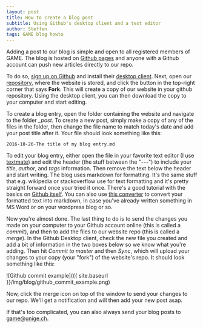 ```yaml
---
layout: post
title: How to create a blog post
subtitle: Using Github's desktop client and a text editor
author: Steffen
tags: GAME blog howto
---
```


Adding a post to our blog is simple and open to all registered members of GAME. The blog is hosted on [Github pages](https://pages.github.com) and anyone with a Github account can push new articles directly to our repo. 

To do so, [sign up on Github](https://github.com/join) and install their [desktop client](https://desktop.github.com). Next, open our [repository](https://github.com/game-unige-blog/game-unige-blog.github.io), where the website is stored, and click the button in the top-right corner that says **Fork**. This will create a copy of our website in your github repository. Using the desktop client, you can then download the copy to your computer and start editing. 

To create a blog entry, open the folder containing the website and navigate to the folder *_post*. To create a new post, simply make a copy of any of the files in the folder, then change the file name to match today's date and add your post title after it. Your file should look something like this:

    2016-10-26-The title of my blog entry.md

To edit your blog entry, either open the file in your favorite text editor (I use [textmate](https://macromates.com)) and edit the header (the stuff between the "---") to include your *title*, *author*, and *tags* information. Then remove the text below the header and start writing. The blog uses markdown for formatting. It's the same stuff that e.g. wikipedia or stackoverflow use for text formatting and it's pretty straight forward once your tried it once. There's a good tutorial with the basics on [Github itself](https://guides.github.com/features/mastering-markdown/). You can also use [this converter](http://markitdown.medusis.com) to convert your formatted text into markdown, in case you've already written something in MS Word or on your wordpress blog or so. 

Now you're almost done. The last thing to do is to send the changes you made on your computer to your Github account online (this is called a *commit*), and then to add the files to our website repo (this is called a *merge*). In the Github Desktop client, check the new file you created and add a bit of information in the two boxes below so we know what you're adding. Then hit *Commit to master* and then *Sync*, which will upload your changes to your copy (your "fork") of the website's repo. It should look something like this:

![Github commit example]({{ site.baseurl }}/img/blog/github_commit_example.png)

Now, click the merge icon on top of the window to send your changes to our repo. We'll get a notification and will then add your new post asap.

If that's too complicated, you can also always send your blog posts to game@unige.ch.